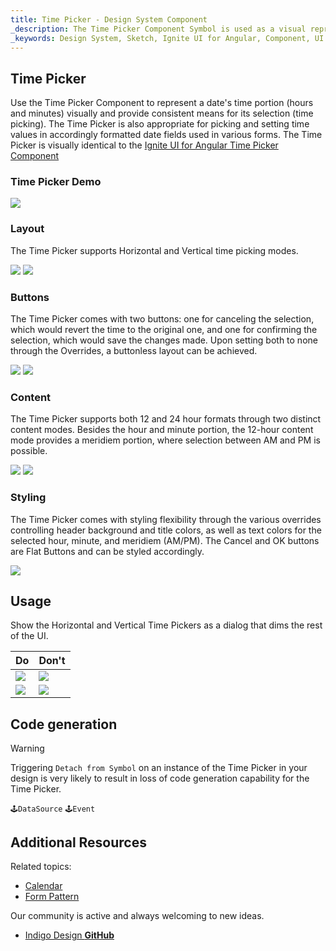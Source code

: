 ```yaml
---
title: Time Picker - Design System Component
_description: The Time Picker Component Symbol is used as a visual representation of time providing the necessary mechanisms for time picking. 
_keywords: Design System, Sketch, Ignite UI for Angular, Component, UI Library, Widgets
---
```


## Time Picker

Use the Time Picker Component to represent a date's time portion (hours and minutes) visually and provide consistent means for its selection (time picking). The Time Picker is also appropriate for picking and setting time values in accordingly formatted date fields used in various forms. The Time Picker is visually identical to the [Ignite UI for Angular Time Picker Component](https://www.infragistics.com/products/ignite-ui-angular/angular/components/time_picker.html)

### Time Picker Demo

![](../images/timepicker_demo.png)

### Layout

The Time Picker supports Horizontal and Vertical time picking modes.

![](../images/timepicker_horizontal.png)
![](../images/timepicker_vertical.png)

### Buttons

The Time Picker comes with two buttons: one for canceling the selection, which would revert the time to the original one, and one for confirming the selection, which would save the changes made. Upon setting both to none through the Overrides, a buttonless layout can be achieved.

![](../images/timepicker_buttons.png)
![](../images/timepicker_nobuttons.png)

### Content

The Time Picker supports both 12 and 24 hour formats through two distinct content modes. Besides the hour and minute portion, the 12-hour content mode provides a meridiem portion, where selection between AM and PM is possible.

![](../images/timepicker_12.png)
![](../images/timepicker_24.png)

### Styling

The Time Picker comes with styling flexibility through the various overrides controlling header background and title colors, as well as text colors for the selected hour, minute, and meridiem (AM/PM). The Cancel and OK buttons are Flat Buttons and can be styled accordingly.

![](../images/timepicker_styling.png)

## Usage

Show the Horizontal and Vertical Time Pickers as a dialog that dims the rest of the UI.

| Do                                | Don't                               |
| --------------------------------- | ----------------------------------- |
| ![](../images/timepicker_do1.png) | ![](../images/timepicker_dont1.png) |
| ![](../images/timepicker_do2.png) | ![](../images/timepicker_dont2.png) |

## Code generation

> [!WARNING]
> Triggering `Detach from Symbol` on an instance of the Time Picker in your design is very likely to result in loss of code generation capability for the Time Picker.

`🕹️DataSource`
`🕹️Event`

## Additional Resources

Related topics:

- [Calendar](calendar.md)
- [Form Pattern](forms.md)
  <div class="divider--half"></div>

Our community is active and always welcoming to new ideas.

- [Indigo Design **GitHub**](https://github.com/IgniteUI/design-system-docfx)
